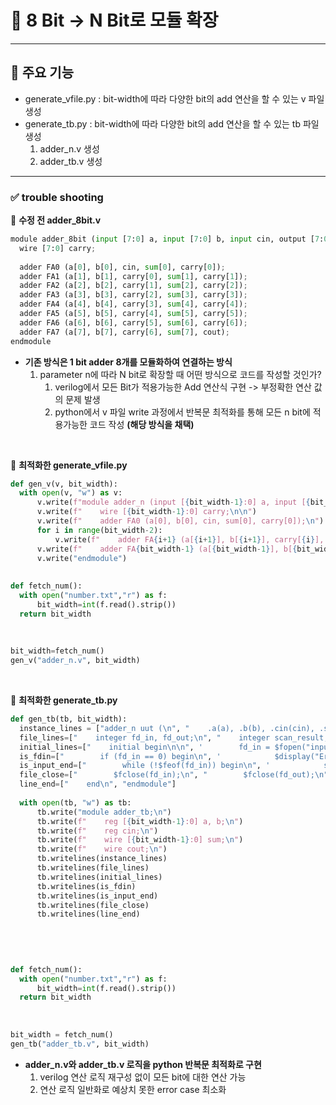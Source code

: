 # 📌 8 Bit -> N Bit로 모듈 확장
---

## 🚀 주요 기능
  - generate_vfile.py : bit-width에 따라 다양한 bit의 add 연산을 할 수 있는 v 파일 생성
  - generate_tb.py : bit-width에 따라 다양한 bit의 add 연산을 할 수 있는 tb 파일 생성
    1. adder_n.v 생성
    2. adder_tb.v 생성
---


### ✅ trouble shooting
📌 **수정 전 adder_8bit.v**
  ```python
module adder_8bit (input [7:0] a, input [7:0] b, input cin, output [7:0] sum, output cout);
    wire [7:0] carry;
    
    adder FA0 (a[0], b[0], cin, sum[0], carry[0]);
    adder FA1 (a[1], b[1], carry[0], sum[1], carry[1]);
    adder FA2 (a[2], b[2], carry[1], sum[2], carry[2]);
    adder FA3 (a[3], b[3], carry[2], sum[3], carry[3]);
    adder FA4 (a[4], b[4], carry[3], sum[4], carry[4]);
    adder FA5 (a[5], b[5], carry[4], sum[5], carry[5]);
    adder FA6 (a[6], b[6], carry[5], sum[6], carry[6]);
    adder FA7 (a[7], b[7], carry[6], sum[7], cout);
endmodule
```
- **기존 방식은 1 bit adder 8개를 모듈화하여 연결하는 방식**
  1. parameter n에 따라 N bit로 확장할 때 어떤 방식으로 코드를 작성할 것인가?
     1. verilog에서 모든 Bit가 적용가능한 Add 연산식 구현 -> 부정확한 연산 값의 문제 발생
     2. python에서 v 파일 write 과정에서 반복문 최적화를 통해 모든 n bit에 적용가능한 코드 작성 **(해당 방식을 채택)**

<br>

📌 **최적화한 generate_vfile.py**
  ```python
def gen_v(v, bit_width):
    with open(v, "w") as v:
        v.write(f"module adder_n (input [{bit_width-1}:0] a, input [{bit_width-1}:0] b, input cin, output [{bit_width-1}:0] sum, output cout);\n")
        v.write(f"    wire [{bit_width-1}:0] carry;\n\n")
        v.write(f"    adder FA0 (a[0], b[0], cin, sum[0], carry[0]);\n")
        for i in range(bit_width-2):
            v.write(f"    adder FA{i+1} (a[{i+1}], b[{i+1}], carry[{i}], sum[{i+1}], carry[{i+1}]);\n")
        v.write(f"    adder FA{bit_width-1} (a[{bit_width-1}], b[{bit_width-1}], carry[{bit_width-2}], sum[{bit_width-1}], cout);\n")
        v.write("endmodule")
        
        
def fetch_num():
    with open("number.txt","r") as f:
        bit_width=int(f.read().strip())
    return bit_width
    
    
    
bit_width=fetch_num()
gen_v("adder_n.v", bit_width)
```

<br>

📌 **최적화한 generate_tb.py**
  ```python
def gen_tb(tb, bit_width):
    instance_lines = ["adder_n uut (\n", "    .a(a), .b(b), .cin(cin), .sum(sum), .cout(cout)\n", " );\n\n" ]
    file_lines=["    integer fd_in, fd_out;\n", "    integer scan_result;\n", "\n"]
    initial_lines=["    initial begin\n\n", '        fd_in = $fopen("input.txt", "r");\n','        fd_out = $fopen("verilog_output.txt", "w");\n\n', ]
    is_fdin=["        if (fd_in == 0) begin\n", '            $display("Error: input.txt file not found.");\n', "            $finish;\n", "        end\n\n"]
    is_input_end=["        while (!$feof(fd_in)) begin\n", '            scan_result = $fscanf(fd_in, "%b %b %b\\n", a, b, cin);\n', "            #10;\n\n", '            $fwrite(fd_out, "%b %b %b -> sum: %b, cout: %b\\n", a, b, cin, sum, cout);\n', '        end\n\n']
    file_close=["        $fclose(fd_in);\n", "        $fclose(fd_out);\n", "        $finish;\n"]
    line_end=["    end\n", "endmodule"]
    
    with open(tb, "w") as tb:
        tb.write("module adder_tb;\n")
        tb.write(f"    reg [{bit_width-1}:0] a, b;\n")
        tb.write(f"    reg cin;\n")
        tb.write(f"    wire [{bit_width-1}:0] sum;\n")
        tb.write(f"    wire cout;\n")
        tb.writelines(instance_lines)
        tb.writelines(file_lines)
        tb.writelines(initial_lines)
        tb.writelines(is_fdin)
        tb.writelines(is_input_end)
        tb.writelines(file_close)
        tb.writelines(line_end)
        
        
        

        
def fetch_num():
    with open("number.txt","r") as f:
        bit_width=int(f.read().strip())
    return bit_width
    
    
    
bit_width = fetch_num()
gen_tb("adder_tb.v", bit_width)
```

 - **adder_n.v와 adder_tb.v 로직을 python 반복문 최적화로 구현**
   1. verilog 연산 로직 재구성 없이 모든 bit에 대한 연산 가능
   2. 연산 로직 일반화로 예상치 못한 error case 최소화 
